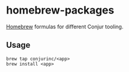 # homebrew-packages

[Homebrew](http://brew.sh/) formulas for different Conjur tooling.

## Usage

```
brew tap conjurinc/<app>
brew install <app>
```
